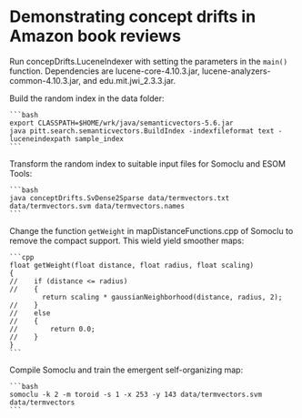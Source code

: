 Demonstrating concept drifts in Amazon book reviews
===================================================

Run concepDrifts.LuceneIndexer with setting the parameters in the ``main()`` function. Dependencies are lucene-core-4.10.3.jar, lucene-analyzers-common-4.10.3.jar, and edu.mit.jwi_2.3.3.jar.

Build the random index in the data folder:

    ```bash
    export CLASSPATH=$HOME/wrk/java/semanticvectors-5.6.jar
    java pitt.search.semanticvectors.BuildIndex -indexfileformat text -luceneindexpath sample_index
    ```
    
Transform the random index to suitable input files for Somoclu and ESOM Tools:

    ```bash
    java conceptDrifts.SvDense2Sparse data/termvectors.txt data/termvectors.svm data/termvectors.names
    ```

Change the function ``getWeight`` in mapDistanceFunctions.cpp of Somoclu to remove the compact support. This wield yield smoother maps:

    ```cpp
    float getWeight(float distance, float radius, float scaling)
    {
    //    if (distance <= radius)
    //    {
            return scaling * gaussianNeighborhood(distance, radius, 2);
    //    }
    //    else
    //    {
    //        return 0.0;
    //    }
    }
    ```

Compile Somoclu and train the emergent self-organizing map:

    ```bash
    somoclu -k 2 -m toroid -s 1 -x 253 -y 143 data/termvectors.svm data/termvectors
    ```
